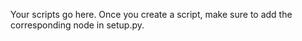 Your scripts go here. Once you create a script, make sure to add the corresponding node in setup.py.